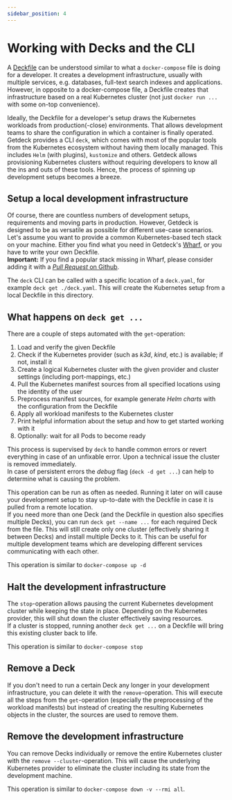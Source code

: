 ```yaml
---
sidebar_position: 4
---
```

# Working with Decks and the CLI
A [Deckfile](/docs/deckfile-specs/) can be understood similar to what a `docker-compose` file is doing for a developer.
It creates a development infrastructure, usually with multiple services, e.g. databases, full-text search indexes
and applications. However, in opposite to a docker-compose file, a Deckfile creates that infrastructure based on a real
Kubernetes cluster (not just `docker run ...` with some on-top convenience).  

Ideally, the Deckfile for a developer's setup draws the Kubernetes workloads from production(-close) environments. That
allows development teams to share the configuration in which a container is finally operated.  
Getdeck provides a CLI `deck`, which comes with most of the popular tools from the Kubernetes ecosystem without having them
locally managed. This includes `Helm` (with plugins), `kustomize` and others. Getdeck allows provisioning Kubernetes
clusters without requiring developers to know all the ins and outs of these tools. Hence, the process of spinning up development
setups becomes a breeze.

## Setup a local development infrastructure
Of course, there are countless numbers of development setups, requirements and moving parts in production. However, Getdeck
is designed to be as versatile as possible for different use-case scenarios.
Let's assume you want to provide a common Kubernetes-based tech stack on your machine. Either you find what you need
in Getdeck's [Wharf](/wharf/), or you have to write your own Deckfile.  
**Important:** If you find a popular stack missing in    Wharf, please consider adding it with a 
[_Pull Request_ on Github](https://github.com/Getdeck/wharf).  

The `deck` CLI can be called with a specific location of a `deck.yaml`, for example `deck get ./deck.yaml`. This
will create the Kubernetes setup from a local Deckfile in this directory.

## What happens on `deck get ...`
There are a couple of steps automated with the `get`-operation:

1. Load and verify the given Deckfile  
2. Check if the Kubernetes provider (such as _k3d_, _kind_, etc.) is available; if not, install it  
3. Create a logical Kubernetes cluster with the given provider and cluster settings (including port-mappings, etc.)  
4. Pull the Kubernetes manifest sources from all specified locations using the identity of the user  
5. Preprocess manifest sources, for example generate _Helm charts_ with the configuration from the Deckfile  
6. Apply all workload manifests to the Kubernetes cluster  
7. Print helpful information about the setup and how to get started working with it  
8. Optionally: wait for all Pods to become ready  

This process is supervised by `deck` to handle common errors or revert everything in case of an unfixable error. Upon
a technical issue the cluster is removed immediately.  
In case of persistent errors the _debug_ flag (`deck -d get ...`) can help to determine what is causing the problem.

This operation can be run as often as needed. Running it later on will cause your development setup to stay up-to-date
with the Deckfile in case it is pulled from a remote location.  
If you need more than one Deck (and the Deckfile in question also specifies multiple Decks), you can run `deck get --name ...` for each
required Deck from the file. This will still create only one cluster (effectively sharing it between Decks) and install 
multiple Decks to it. This can be useful for multiple development teams which are developing different services communicating with
each other.

This operation is similar to `docker-compose up -d`

## Halt the development infrastructure
The `stop`-operation allows pausing the current Kubernetes development cluster while keeping the state in place. Depending
on the Kubernetes provider, this will shut down the cluster effectively saving resources.  
If a cluster is stopped, running another `deck get ...` on a Deckfile will bring this existing cluster back to life.  

This operation is similar to `docker-compose stop`

## Remove a Deck 
If you don't need to run a certain Deck any longer in your development infrastructure, you can delete it with the `remove`-operation.
This will execute all the steps from the `get`-operation (especially the preprocessing of the workload manifests) but instead of
creating the resulting Kubernetes objects in the cluster, the sources are used to remove them.

## Remove the development infrastructure
You can remove Decks individually or remove the entire Kubernetes cluster with the `remove --cluster`-operation. This will
cause the underlying Kubernetes provider to eliminate the cluster including its state from the development machine.

This operation is similar to `docker-compose down -v --rmi all`.
